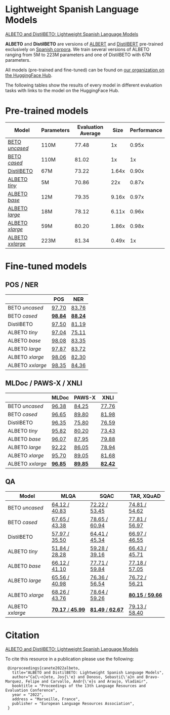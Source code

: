 # Lightweight Spanish Language Models

[ALBETO and DistilBETO: Lightweight Spanish Language Models](https://arxiv.org/abs/2204.09145)

**ALBETO** and **DistilBETO** are versions of [ALBERT](https://github.com/google-research/albert) and [DistilBERT](https://github.com/huggingface/transformers/tree/main/examples/research_projects/distillation) pre-trained exclusively on [Spanish corpora](https://github.com/josecannete/spanish-corpora). We train several versions of ALBETO ranging from 5M to 223M parameters and one of DistilBETO with 67M parameters.

All models (pre-trained and fine-tuned) can be found on [our organization on the HuggingFace Hub](https://huggingface.co/dccuchile).

The following tables show the results of every model in different evaluation tasks with links to the model on the HuggingFace Hub.

# Pre-trained models

| Model          | Parameters | Evaluation Average | Size  | Performance |
|----------------|------------|--------------------|-------|-------------|
| [BETO *uncased*](https://huggingface.co/dccuchile/bert-base-spanish-wwm-uncased)   | 110M       | 77.48                  | 1x    | 0.95x           |
| [BETO *cased*](https://huggingface.co/dccuchile/bert-base-spanish-wwm-cased)     | 110M       | 81.02                  | 1x    | 1x           |
| [DistilBETO](https://huggingface.co/dccuchile/distillbert-base-spanish-uncased)     | 67M        | 73.22                  | 1.64x | 0.90x           |
| [ALBETO *tiny*](https://huggingface.co/dccuchile/albert-tiny-spanish)    | 5M         | 70.86                  | 22x   | 0.87x           |
| [ALBETO *base*](https://huggingface.co/dccuchile/albert-base-spanish)    | 12M        | 79.35                  | 9.16x | 0.97x           |
| [ALBETO *large*](https://huggingface.co/dccuchile/albert-large-spanish)   | 18M        | 78.12                  | 6.11x | 0.96x           |
| [ALBETO *xlarge*](https://huggingface.co/dccuchile/albert-xlarge-spanish)  | 59M        | 80.20                  | 1.86x | 0.98x           |
| [ALBETO *xxlarge*](https://huggingface.co/dccuchile/albert-xxlarge-spanish) | 223M       | 81.34                  | 0.49x | 1x           |

# Fine-tuned models

## POS / NER

|                | POS       | NER       |
|----------------|-----------|-----------|
| BETO *uncased*   | [97.70](https://huggingface.co/dccuchile/bert-base-spanish-wwm-uncased-finetuned-pos)     | [83.76](https://huggingface.co/dccuchile/bert-base-spanish-wwm-uncased-finetuned-ner)     |
| BETO *cased*     | [**98.84**](https://huggingface.co/dccuchile/bert-base-spanish-wwm-cased-finetuned-pos) | [**88.24**](https://huggingface.co/dccuchile/bert-base-spanish-wwm-cased-finetuned-ner) |
| DistilBETO     | [97.50](https://huggingface.co/dccuchile/distillbert-base-spanish-uncased-finetuned-pos)     | [81.19](https://huggingface.co/dccuchile/distillbert-base-spanish-uncased-finetuned-ner)     |
| ALBETO *tiny*    | [97.04](https://huggingface.co/dccuchile/albert-tiny-spanish-finetuned-pos)     | [75.11](https://huggingface.co/dccuchile/albert-tiny-spanish-finetuned-ner)     |
| ALBETO *base*    | [98.08](https://huggingface.co/dccuchile/albert-base-spanish-finetuned-pos)     | [83.35](https://huggingface.co/dccuchile/albert-base-spanish-finetuned-ner)     |
| ALBETO *large*   | [97.87](https://huggingface.co/dccuchile/albert-large-spanish-finetuned-pos)     | [83.72](https://huggingface.co/dccuchile/albert-large-spanish-finetuned-ner)     |
| ALBETO *xlarge*  | [98.06](https://huggingface.co/dccuchile/albert-xlarge-spanish-finetuned-pos)     | [82.30](https://huggingface.co/dccuchile/albert-xlarge-spanish-finetuned-ner)     |
| ALBETO *xxlarge* | [98.35](https://huggingface.co/dccuchile/albert-xxlarge-spanish-finetuned-pos)     | [84.36](https://huggingface.co/dccuchile/albert-xxlarge-spanish-finetuned-ner)     |


## MLDoc / PAWS-X / XNLI

|                | MLDoc     | PAWS-X    | XNLI      |
|----------------|-----------|-----------|-----------|
| BETO *uncased*   | [96.38](https://huggingface.co/dccuchile/bert-base-spanish-wwm-uncased-finetuned-mldoc)     | [84.25](https://huggingface.co/dccuchile/bert-base-spanish-wwm-uncased-finetuned-pawsx)     | [77.76](https://huggingface.co/dccuchile/bert-base-spanish-wwm-uncased-finetuned-xnli)     |
| BETO *cased*     | [96.65](https://huggingface.co/dccuchile/bert-base-spanish-wwm-cased-finetuned-mldoc)     | [89.80](https://huggingface.co/dccuchile/bert-base-spanish-wwm-cased-finetuned-pawsx)     | [81.98](https://huggingface.co/dccuchile/bert-base-spanish-wwm-cased-finetuned-xnli)     |
| DistilBETO     | [96.35](https://huggingface.co/dccuchile/distillbert-base-spanish-uncased-finetuned-mldoc)     | [75.80](https://huggingface.co/dccuchile/distillbert-base-spanish-uncased-finetuned-pawsx)     | [76.59](https://huggingface.co/dccuchile/distillbert-base-spanish-uncased-finetuned-xnli)     |
| ALBETO *tiny*    | [95.82](https://huggingface.co/dccuchile/albert-tiny-spanish-finetuned-mldoc)     | [80.20](https://huggingface.co/dccuchile/albert-tiny-spanish-finetuned-pawsx)     | [73.43](https://huggingface.co/dccuchile/albert-tiny-spanish-finetuned-xnli)     |
| ALBETO *base*    | [96.07](https://huggingface.co/dccuchile/albert-base-spanish-finetuned-mldoc)     | [87.95](https://huggingface.co/dccuchile/albert-base-spanish-finetuned-pawsx)     | [79.88](https://huggingface.co/dccuchile/albert-base-spanish-finetuned-xnli)     |
| ALBETO *large*   | [92.22](https://huggingface.co/dccuchile/albert-large-spanish-finetuned-mldoc)     | [86.05](https://huggingface.co/dccuchile/albert-large-spanish-finetuned-pawsx)     | [78.94](https://huggingface.co/dccuchile/albert-large-spanish-finetuned-xnli)     |
| ALBETO *xlarge*  | [95.70](https://huggingface.co/dccuchile/albert-xlarge-spanish-finetuned-mldoc)     | [89.05](https://huggingface.co/dccuchile/albert-xlarge-spanish-finetuned-pawsx)     | [81.68](https://huggingface.co/dccuchile/albert-xlarge-spanish-finetuned-xnli)     |
| ALBETO *xxlarge* | [**96.85**](https://huggingface.co/dccuchile/albert-xxlarge-spanish-finetuned-mldoc) | [**89.85**](https://huggingface.co/dccuchile/albert-xxlarge-spanish-finetuned-pawsx) | [**82.42**](https://huggingface.co/dccuchile/albert-xxlarge-spanish-finetuned-xnli) |

## QA

| Model          | MLQA          | SQAC          | TAR, XQuAD    |
|----------------|---------------|---------------|---------------|
| BETO *uncased*   | [64.12 / 40.83](https://huggingface.co/dccuchile/bert-base-spanish-wwm-uncased-finetuned-qa-mlqa) | [72.22 / 53.45](https://huggingface.co/dccuchile/bert-base-spanish-wwm-uncased-finetuned-qa-sqac) | [74.81 / 54.62](https://huggingface.co/dccuchile/bert-base-spanish-wwm-uncased-finetuned-qa-tar) |
| BETO *cased*     | [67.65 / 43.38](https://huggingface.co/dccuchile/bert-base-spanish-wwm-cased-finetuned-qa-mlqa) | [78.65 / 60.94](https://huggingface.co/dccuchile/bert-base-spanish-wwm-cased-finetuned-qa-sqac) | [77.81 / 56.97](https://huggingface.co/dccuchile/bert-base-spanish-wwm-cased-finetuned-qa-tar) |
| DistilBETO     | [57.97 / 35.50](https://huggingface.co/dccuchile/distillbert-base-spanish-uncased-finetuned-qa-mlqa) | [64.41 / 45.34](https://huggingface.co/dccuchile/distillbert-base-spanish-uncased-finetuned-qa-sqac) | [66.97 / 46.55](https://huggingface.co/dccuchile/distillbert-base-spanish-uncased-finetuned-qa-tar) |
| ALBETO *tiny*    | [51.84 / 28.28](https://huggingface.co/dccuchile/albert-tiny-spanish-finetuned-qa-mlqa) | [59.28 / 39.16](https://huggingface.co/dccuchile/albert-tiny-spanish-finetuned-qa-sqac) | [66.43 / 45.71](https://huggingface.co/dccuchile/albert-tiny-spanish-finetuned-qa-tar) |
| ALBETO *base*    | [66.12 / 41.10](https://huggingface.co/dccuchile/albert-base-spanish-finetuned-qa-mlqa) | [77.71 / 59.84](https://huggingface.co/dccuchile/albert-base-spanish-finetuned-qa-sqac) | [77.18 / 57.05](https://huggingface.co/dccuchile/albert-base-spanish-finetuned-qa-tar) |
| ALBETO *large*   | [65.56 / 40.98](https://huggingface.co/dccuchile/albert-large-spanish-finetuned-qa-mlqa) | [76.36 / 56.54](https://huggingface.co/dccuchile/albert-large-spanish-finetuned-qa-sqac) | [76.72 / 56.21](https://huggingface.co/dccuchile/albert-large-spanish-finetuned-qa-tar) |
| ALBETO *xlarge*  | [68.26 / 43.76](https://huggingface.co/dccuchile/albert-xlarge-spanish-finetuned-qa-mlqa) | [78.64 / 59.26](https://huggingface.co/dccuchile/albert-xlarge-spanish-finetuned-qa-sqac) | [**80.15** / **59.66**](https://huggingface.co/dccuchile/albert-xlarge-spanish-finetuned-qa-tar) |
| ALBETO *xxlarge* | [**70.17** / **45.99**](https://huggingface.co/dccuchile/albert-xxlarge-spanish-finetuned-qa-mlqa) | [**81.49** / **62.67**](https://huggingface.co/dccuchile/albert-xxlarge-spanish-finetuned-qa-sqac) | [79.13 / 58.40](https://huggingface.co/dccuchile/albert-xxlarge-spanish-finetuned-qa-tar) |

# Citation

[ALBETO and DistilBETO: Lightweight Spanish Language Models](https://arxiv.org/abs/2204.09145)

To cite this resource in a publication please use the following:

```
 @inproceedings{canete2022albeto,
   title="ALBETO and DistilBETO: Lightweight Spanish Language Models",
   author="Ca{\~n}ete, Jos{\'e} and Donoso, Sebasti{\'a}n and Bravo-Marquez, Felipe and Carvallo, Andr{\'e}s and Araujo, Vladimir",
   booktitle = "Proceedings of the 13th Language Resources and Evaluation Conference",
   year = "2022",
   address = "Marseille, France",
   publisher = "European Language Resources Association",
 }
 ```
 
